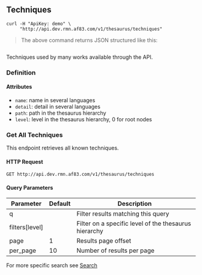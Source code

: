 ## Techniques

```shell
curl -H "ApiKey: demo" \
     "http://api.dev.rmn.af83.com/v1/thesaurus/techniques"
```

> The above command returns JSON structured like this:

<pre class="live_requests" data-path="/v1/thesaurus/techniques">
</pre>

Techniques used by many works available through the API.

### Definition

#### Attributes

* `name`: name in several languages
* `detail`: detail in several languages
* `path`: path in the thesaurus hierarchy
* `level`: level in the thesaurus hierarchy, 0 for root nodes

### Get All Techniques

This endpoint retrieves all known techniques.

#### HTTP Request

`GET http://api.dev.rmn.af83.com/v1/thesaurus/techniques`

#### Query Parameters

Parameter              | Default  | Description
---------              | -------  | -----------
q                      |          | Filter results matching this query
filters[level]         |          | Filter on a specific level of the thesaurus hierarchy
page                   | 1        | Results page offset
per_page               | 10       | Number of results per page

For more specific search see [Search](/?shell#search)
